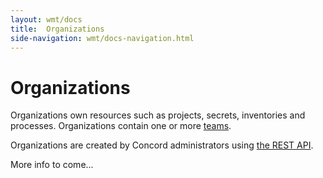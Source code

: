 ```yaml
---
layout: wmt/docs
title:  Organizations
side-navigation: wmt/docs-navigation.html
---
```


# Organizations

Organizations own resources such as projects, secrets, inventories and
processes. Organizations contain one or more [teams](#teams).

Organizations are created by Concord administrators using [the REST API](../api/org.html).

More info to come...
